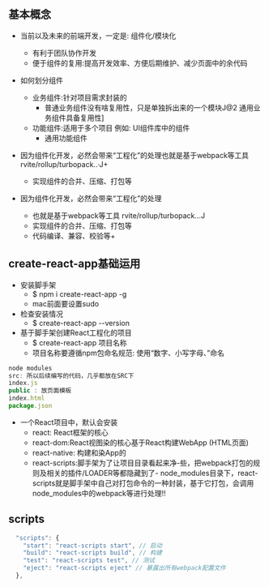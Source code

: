 ## 基本概念
- 当前以及未来的前端开发，一定是: 组件化/模块化
  - 有利于团队协作开发
  - 便于组件的复用:提高开发效率、方便后期维护、减少页面中的余代码
  
- 如何划分组件
  - 业务组件:针对项目需求封装的
    - 普通业务组件没有啥复用性，只是单独拆出来的一个模块J@2 通用业务组件具备复用性]
  - 功能组件:适用于多个项目 例如: UI组件库中的组件
    - 通用功能组件
- 因为组件化开发，必然会带来“工程化”的处理也就是基于webpack等工具 rvite/rollup/turbopack..·J+ 
  - 实现组件的合并、压缩、打包等


- 因为组件化开发，必然会带来“工程化”的处理
  - 也就是基于webpack等工具 rvite/rollup/turbopack...J
  - 实现组件的合并、压缩、打包等
  - 代码编译、兼容、校验等+

## create-react-app基础运用
- 安装脚手架
  - $ npm i create-react-app -g
  - mac前面要设置sudo
- 检查安装情况
  - $ create-react-app --version
- 基于脚手架创建React工程化的项目
  - $ create-react-app 项目名称
  - 项目名称要遵循npm包命名规范: 使用“数字、小写字母、”命名

```js title="项目关键目录&文件"
node modules
src: 所以后续编写的代码，几乎都放在SRC下
index.js
public : 放页面模板
index.html
package.json
```

- 一个React项目中，默认会安装
  - react: React框架的核心
  - react-dom:React视图染的核心基于React构建WebApp (HTML页面)
  - react-native: 构建和染App的
  - react-scripts:脚手架为了让项目目录看起来净-些，把webpack打包的规则及相关的插件/LOADER等都隐藏到了- node_modules目录下，react-scripts就是脚手架中自己对打包命令的一种封装，基于它打包，会调用node_modules中的webpack等进行处理!!


## scripts
```js
  "scripts": {
    "start": "react-scripts start", // 启动
    "build": "react-scripts build", // 构建
    "test": "react-scripts test", // 测试
    "eject": "react-scripts eject" // 暴露出所有webpack配置文件
  },
```